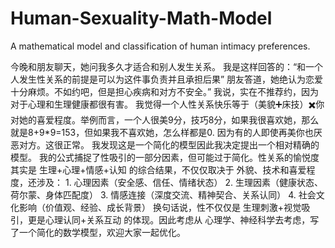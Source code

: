 # Human-Sexuality-Math-Model
A mathematical model and classification of human intimacy preferences.

今晚和朋友聊天，她问我多久才适合和别人发生关系。
我是这样回答的：“和一个人发生性关系的前提是可以为这件事负责并且承担后果”
朋友答道，她绝认为恋爱十分麻烦。不如约吧，但是担心疾病和对方不安全。”
我说，实在不推荐约，因为对于心理和生理健康都很有害。
我觉得一个人性关系快乐等于（美貌➕床技）✖️你对她的喜爱程度。举例而言，一个人很美9分，技巧8分，如果我很喜欢她，那么就是8+9*9=153，但如果我不喜欢她，怎么样都是0.
因为有的人即使再美你也厌恶对方。这很正常。
我发现这是一个简化的模型因此我决定提出一个相对精确的模型。
我的公式捕捉了性吸引的一部分因素，但可能过于简化。性关系的愉悦度 其实是 生理+心理+情感+认知 的综合结果，不仅仅取决于 外貌、技术和喜爱程度，还涉及：
	1.	心理因素（安全感、信任、情绪状态）
	2.	生理因素（健康状态、荷尔蒙、身体匹配度）
	3.	情感连接（深度交流、精神契合、关系认同）
	4.	社会文化影响（价值观、经验、成长背景）
换句话说，性不仅仅是 生理刺激+视觉吸引，更是心理认同+关系互动 的体现。因此考虑从 心理学、神经科学去考虑，写了一个简化的数学模型，欢迎大家一起优化。
